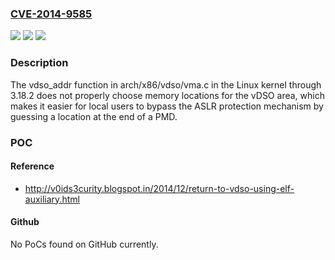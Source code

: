 ### [CVE-2014-9585](https://cve.mitre.org/cgi-bin/cvename.cgi?name=CVE-2014-9585)
![](https://img.shields.io/static/v1?label=Product&message=n%2Fa&color=blue)
![](https://img.shields.io/static/v1?label=Version&message=n%2Fa&color=blue)
![](https://img.shields.io/static/v1?label=Vulnerability&message=n%2Fa&color=brighgreen)

### Description

The vdso_addr function in arch/x86/vdso/vma.c in the Linux kernel through 3.18.2 does not properly choose memory locations for the vDSO area, which makes it easier for local users to bypass the ASLR protection mechanism by guessing a location at the end of a PMD.

### POC

#### Reference
- http://v0ids3curity.blogspot.in/2014/12/return-to-vdso-using-elf-auxiliary.html

#### Github
No PoCs found on GitHub currently.

